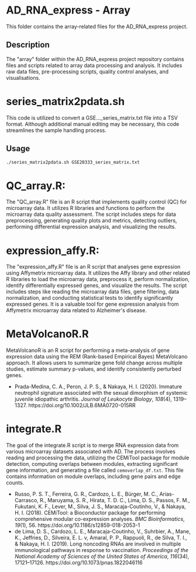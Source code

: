   # AD_RNA_express - Array

This folder contains the array-related files for the AD_RNA_express project.

## Description

The "array" folder within the AD_RNA_express project repository contains files and scripts related to array data processing and analysis. It includes raw data files, pre-processing scripts, quality control analyses, and visualisations.


# series_matrix2pdata.sh

This code is utilized to convert a GSE..._series_matrix.txt file into a TSV format. Although additional manual editing may be necessary, this code streamlines the sample handling process.

## Usage

```bash
./series_matrix2pdata.sh GSE20333_series_matrix.txt
```

# QC_array.R:
The "QC_array.R" file is an R script that implements quality control (QC) for microarray data. It utilizes R libraries and functions to perform the microarray data quality assessment. The script includes steps for data preprocessing, generating quality plots and metrics, detecting outliers, performing differential expression analysis, and visualizing the results.

# expression_affy.R:
The "expression_affy.R" file is an R script that analyses gene expression using Affymetrix microarray data. It utilizes the Affy library and other related R libraries to load the microarray data, preprocess it, perform normalization, identify differentially expressed genes, and visualize the results. The script includes steps like reading the microarray data files, gene filtering, data normalization, and conducting statistical tests to identify significantly expressed genes. It is a valuable tool for gene expression analysis from Affymetrix microarray data related to Alzheimer's disease.

# MetaVolcanoR.R
MetaVolcanoR is an R script for performing a meta-analysis of gene expression data using the REM (Rank-based Empirical Bayes) MetaVolcano approach. It allows users to summarize gene fold change across multiple studies, estimate summary p-values, and identify consistently perturbed genes.

* <div class="csl-entry">Prada-Medina, C. A., Peron, J. P. S., &#38; Nakaya, H. I. (2020). Immature neutrophil signature associated with the sexual dimorphism of systemic juvenile idiopathic arthritis. <i>Journal of Leukocyte Biology</i>, <i>108</i>(4), 1319–1327. https://doi.org/10.1002/JLB.6MA0720-015RR</div>

# integrate.R

The goal of the integrate.R script is to merge RNA expression data from various microarray datasets associated with AD. The process involves reading and processing the data, utilizing the CEMiTool package for module detection, computing overlaps between modules, extracting significant gene information, and generating a file called `cemoverlap_df.txt`. This file contains information on module overlaps, including gene pairs and edge counts.


* <div class="csl-entry">Russo, P. S. T., Ferreira, G. R., Cardozo, L. E., Bürger, M. C., Arias-Carrasco, R., Maruyama, S. R., Hirata, T. D. C., Lima, D. S., Passos, F. M., Fukutani, K. F., Lever, M., Silva, J. S., Maracaja-Coutinho, V., &#38; Nakaya, H. I. (2018). CEMiTool: a Bioconductor package for performing comprehensive modular co-expression analyses. <i>BMC Bioinformatics</i>, <i>19</i>(1), 56. https://doi.org/10.1186/s12859-018-2053-1</div>

* <div class="csl-entry">de Lima, D. S., Cardozo, L. E., Maracaja-Coutinho, V., Suhrbier, A., Mane, K., Jeffries, D., Silveira, E. L. v, Amaral, P. P., Rappuoli, R., de Silva, T. I., &#38; Nakaya, H. I. (2019). Long noncoding RNAs are involved in multiple immunological pathways in response to vaccination. <i>Proceedings of the National Academy of Sciences of the United States of America</i>, <i>116</i>(34), 17121–17126. https://doi.org/10.1073/pnas.1822046116</div>
